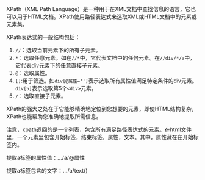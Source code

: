 XPath（XML Path Language）是一种用于在XML文档中查找信息的语言，它也可以用于HTML文档。XPath使用路径表达式来选取XML或HTML文档中的元素或元素集。

XPath表达式的一般结构包括：
1. `//`：选取当前元素下的所有子元素。
2. `*`：选取任意元素。如在`//*`中，它代表文档中的任何元素。在`//div/*/a`中，它代表div元素下的任意直接子元素。
3. `@`：选取属性。
4. `[]`:用于筛选。如`div[@属性='']`表示选取所有属性值满足特定条件的div元素。`div[5]`表示选取第5个`<div>`元素。
5. `/`：选取直接子元素。

XPath的强大之处在于它能够精确地定位到您想要的元素，即使HTML结构复杂，XPath也能帮助您准确地提取所需信息。

注意，xpath返回的是一个列表，包含所有满足路径表达式的元素。在html文件里，一个元素里包含开始标签，结束标签，属性，文本。其中，属性藏在在开始标签内。

提取a标签的属性值：…/a/@属性

提取a标签包含的文字：…/a/text()

